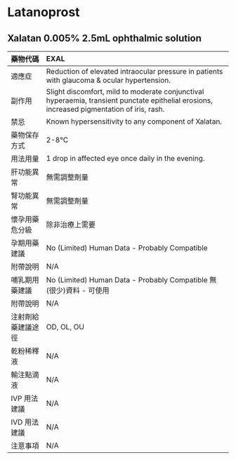 # Latanoprost

## Xalatan 0.005% 2.5mL ophthalmic solution

| 藥物代碼           | EXAL                                                                                                                                       |
|:-------------------|:-------------------------------------------------------------------------------------------------------------------------------------------|
| 適應症             | Reduction of elevated intraocular pressure in patients with glaucoma & ocular hypertension.                                                |
| 副作用             | Slight discomfort, mild to moderate conjunctival hyperaemia, transient punctate epithelial erosions, increased pigmentation of iris, rash. |
| 禁忌               | Known hypersensitivity to any component of Xalatan.                                                                                        |
| 藥物保存方式       | 2-8℃                                                                                                                                       |
| 用法用量           | 1 drop in affected eye once daily in the evening.                                                                                          |
| 肝功能異常         | 無需調整劑量                                                                                                                               |
| 腎功能異常         | 無需調整劑量                                                                                                                               |
| 懷孕用藥危分級     | 除非治療上需要                                                                                                                             |
| 孕期用藥建議       | No (Limited) Human Data - Probably Compatible                                                                                              |
| 附帶說明           | N/A                                                                                                                                        |
| 哺乳期用藥建議     | No (Limited) Human Data - Probably Compatible 無(很少)資料 - 可使用                                                                        |
| 附帶說明           | N/A                                                                                                                                        |
| 注射劑給藥建議途徑 | OD, OL, OU                                                                                                                                 |
| 乾粉稀釋液         | N/A                                                                                                                                        |
| 輸注點滴液         | N/A                                                                                                                                        |
| IVP 用法建議       | N/A                                                                                                                                        |
| IVD 用法建議       | N/A                                                                                                                                        |
| 注意事項           | N/A                                                                                                                                        |

